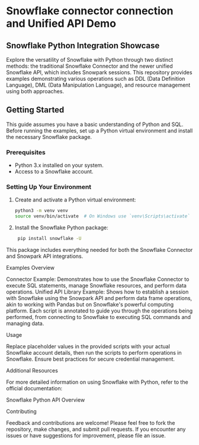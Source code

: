 # Snowflake connector connection and Unified API Demo

## Snowflake Python Integration Showcase

Explore the versatility of Snowflake with Python through two distinct methods: the traditional Snowflake Connector and the newer unified Snowflake API, which includes Snowpark sessions. This repository provides examples demonstrating various operations such as DDL (Data Definition Language), DML (Data Manipulation Language), and resource management using both approaches.

## Getting Started

This guide assumes you have a basic understanding of Python and SQL. Before running the examples, set up a Python virtual environment and install the necessary Snowflake package.

### Prerequisites

- Python 3.x installed on your system.
- Access to a Snowflake account.

### Setting Up Your Environment

1. Create and activate a Python virtual environment:
   ```bash
   python3 -m venv venv
   source venv/bin/activate  # On Windows use `venv\Scripts\activate`

2. Install the Snowflake Python package:
   ```bash
    pip install snowflake -U

This package includes everything needed for both the Snowflake Connector and Snowpark API integrations.

Examples Overview

Connector Example: Demonstrates how to use the Snowflake Connector to execute SQL statements, manage Snowflake resources, and perform data operations.
Unified API Library Example: Shows how to establish a session with Snowflake using the Snowpark API and perform data frame operations, akin to working with Pandas but on Snowflake's powerful computing platform.
Each script is annotated to guide you through the operations being performed, from connecting to Snowflake to executing SQL commands and managing data.

Usage

Replace placeholder values in the provided scripts with your actual Snowflake account details, then run the scripts to perform operations in Snowflake. Ensure best practices for secure credential management.

Additional Resources

For more detailed information on using Snowflake with Python, refer to the official documentation:

Snowflake Python API Overview

Contributing

Feedback and contributions are welcome! Please feel free to fork the repository, make changes, and submit pull requests. If you encounter any issues or have suggestions for improvement, please file an issue.
